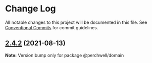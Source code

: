 # Change Log

All notable changes to this project will be documented in this file.
See [Conventional Commits](https://conventionalcommits.org) for commit guidelines.

## [2.4.2](https://github.com/RivingtonHoldings/reactwell/compare/v2.4.2-alpha.0...v2.4.2) (2021-08-13)

**Note:** Version bump only for package @perchwell/domain
